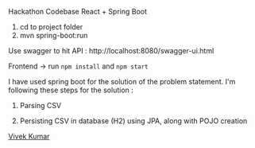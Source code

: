 Hackathon Codebase
React + Spring Boot

1. cd to project folder
2. mvn spring-boot:run

Use swagger to hit API : http://localhost:8080/swagger-ui.html

Frontend -> run `npm install` and `npm start`


I have used spring boot for the solution of the problem statement. I'm following these steps for the solution :

1. Parsing CSV

2. Persisting CSV in database (H2) using JPA, along with POJO creation


[Vivek Kumar](http://vkku.me)

